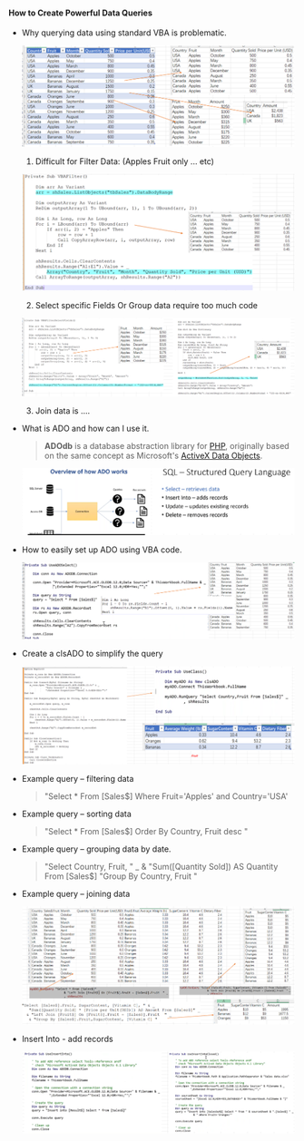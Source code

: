 #### How to Create Powerful Data Queries

- Why querying data using standard VBA is problematic.

  ![Createdefc](img/Createdefc.PNG)

  1. Difficult for Filter Data: (Apples Fruit only ... etc)

    ![vbaFilter](img/vbaFilter.PNG)

  2. Select specific Fields Or Group data require too much code

    ![specorgroup](img/specorgroup.PNG)

  3. Join data is ....

- What is ADO and how can I use it.

  > **ADOdb** is a database abstraction library for [PHP](https://en.wikipedia.org/wiki/PHP), originally based on the same concept as Microsoft's [ActiveX Data Objects](https://en.wikipedia.org/wiki/ActiveX_Data_Objects).

  ![adosql](img/adosql.PNG)

- How to easily set up ADO using VBA code.

  ![adobasic](img/adobasic.PNG)

- Create a clsADO to simplify the query

  ![clsADO](img/clsADO.PNG)

- Example query – filtering data

  > "Select * From [Sales$] Where Fruit='Apples' and Country='USA'

- Example query – sorting data

  > "Select * From [Sales$] Order By Country, Fruit desc " 

- Example query – grouping data by date.

  > "Select Country, Fruit, " _
  > 	& "Sum([Quantity Sold]) AS Quantity From [Sales$] "Group By Country, Fruit "

- Example query – joining data

  ![adojoin](img/adojoin.PNG)

- Insert Into - add records

  ![adoinsert](img/adoinsert.PNG)